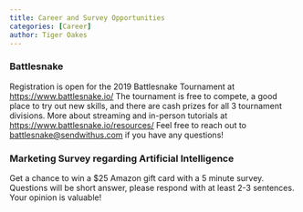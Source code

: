 ```yaml
---
title: Career and Survey Opportunities
categories: [Career]
author: Tiger Oakes
---
```


### Battlesnake

Registration is open for the 2019 Battlesnake Tournament at
https://www.battlesnake.io/ The tournament is free to compete, a good place to
try out new skills, and there are cash prizes for all 3 tournament divisions.
More about streaming and in-person tutorials at
https://www.battlesnake.io/resources/ Feel free to reach out to
[battlesnake@sendwithus.com](mailto:battlesnake@sendwithus.com) if you have any
questions!

### Marketing Survey regarding Artificial Intelligence

Get a chance to win a $25 Amazon gift card with a 5 minute survey. Questions
will be short answer, please respond with at least 2-3 sentences. Your opinion
is valuable!
